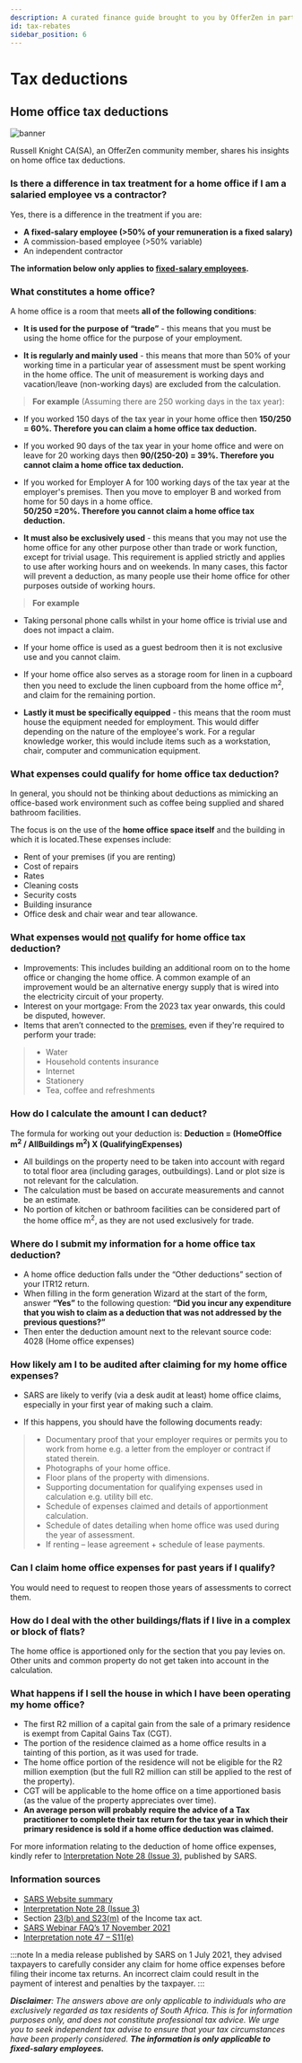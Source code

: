```yaml
---
description: A curated finance guide brought to you by OfferZen in partnership with Investec.
id: tax-rebates
sidebar_position: 6
---
```



# Tax deductions

## Home office tax deductions

![banner](pathname:///img/assets/homeofficetax_russellknight1.png)

Russell Knight CA(SA), an OfferZen community member, shares his insights on home office tax deductions. 

### Is there a difference in tax treatment for a home office if I am a salaried employee vs a contractor? 

Yes, there is a difference in the treatment if you are:
* **A fixed-salary employee (>50% of your remuneration is a fixed salary)**
* A commission-based employee (>50% variable)
* An independent contractor 

**The information below only applies to <u>fixed-salary employees</u>.**

### What constitutes a home office? 
A home office is a room that meets **all of the following conditions**:

* **It is used for the purpose of “trade”** - this means that you must be using the home office for the purpose of your employment. 

* **It is regularly and mainly used** - this means that more than 50% of your working time in a particular year of assessment must be spent working in the home office. The unit of measurement is working days and vacation/leave (non-working days) are excluded from the calculation.

>   **For example**
(Assuming there are 250 working days in the tax year):
* If you worked 150 days of the tax year in your home office then 
**150/250 = 60%. Therefore you can claim a home office tax deduction.**
* If you worked 90 days of the tax year in your home office and were on leave for 20 working days then
**90/(250-20) = 39%. Therefore you cannot claim a home office tax deduction.**
* If you worked for Employer A for 100 working days of the tax year at the employer's premises. Then you move to employer B and worked from home for 50 days in a home office.  
**50/250 =20%. Therefore you cannot claim a home office tax deduction.**


* **It must also be exclusively used** - this means that you may not use the home office for any other purpose other than trade or work function, except for trivial usage. This requirement is applied strictly and applies to use after working hours and on weekends. In many cases, this factor will prevent a deduction, as many people use their home office for other purposes outside of working hours.

> **For example**
* Taking personal phone calls whilst in your home office is trivial use and does not impact a claim.
* If your home office is used as a guest bedroom then it is not exclusive use and you cannot claim.
* If your home office also serves as a storage room for linen in a cupboard then you need to exclude the linen cupboard from the home office m<sup>2</sup>, and claim for the remaining portion.

* **Lastly it must be specifically equipped** - this means that the room must house the equipment needed for employment. This would differ depending on the nature of the employee's work. For a regular knowledge worker, this would include items such as a workstation, chair, computer and communication equipment. 

### What expenses could qualify for home office tax deduction?

In general, you should not be thinking about deductions as mimicking an office-based work environment such as coffee being supplied and shared bathroom facilities. 

The focus is on the use of the **home office space itself** and the building in which it is located.These expenses include:

* Rent of your premises (if you are renting) 
* Cost of repairs
* Rates
* Cleaning costs
* Security costs
* Building insurance 
* Office desk and chair wear and tear allowance.

### What expenses would <u>not</u> qualify for home office tax deduction?

* Improvements: This includes building an additional room on to the home office or changing the home office. A common example of an improvement would be an alternative energy supply that is wired into the electricity circuit of your property.
* Interest on your mortgage: From the 2023 tax year onwards, this could be disputed, however.
* Items that aren’t connected to the <u>premises</u>, even if they're required to perform your trade:
>* Water
>* Household contents insurance
>* Internet 
>* Stationery 
>* Tea, coffee and refreshments

### How do I calculate the amount I can deduct? 

The formula for working out your deduction is: 
**Deduction = (HomeOffice m<sup>2</sup> / AllBuildings m<sup>2</sup>) X (QualifyingExpenses)**

* All buildings on the property need to be taken into account with regard to total floor area (including garages, outbuildings). Land or plot size is not relevant for the calculation. 
* The calculation must be based on accurate measurements and cannot be an estimate.
* No portion of kitchen or bathroom facilities can be considered part of the home office m<sup>2</sup>, as they are not used exclusively for trade. 

### Where do I submit my information for a home office tax deduction?

* A home office deduction falls under the “Other deductions” section of your ITR12 return.
* When filling in the form generation Wizard at the start of the form, answer **“Yes”** to the following question: **“Did you incur any expenditure that you wish to claim as a deduction that was not addressed by the previous questions?”**
* Then enter the deduction amount next to the relevant source code: 4028 (Home office expenses)

### How likely am I to be audited after claiming for my home office expenses?
* SARS are likely to verify (via a desk audit at least) home office claims, especially in your first year of making such a claim. 

* If this happens, you should have the following documents ready:
>* Documentary proof that your employer requires or permits you to work from home e.g. a letter from the employer or contract if stated therein.
>* Photographs of your home office.
>* Floor plans of the property with dimensions.
>* Supporting documentation for qualifying expenses used in calculation e.g. utility bill etc.
>* Schedule of expenses claimed and details of apportionment calculation.
>* Schedule of dates detailing when home office was used during the year of assessment.
>* If renting – lease agreement + schedule of lease payments.

### Can I claim home office expenses for past years if I qualify?

You would need to request to reopen those years of assessments to correct them.

### How do I deal with the other buildings/flats if I live in a complex or block of flats?

The home office is apportioned only for the section that you pay levies on. Other units and common property do not get taken into account in the calculation.

### What happens if I sell the house in which I have been operating my home office?

* The first R2 million of a capital gain from the sale of a primary residence is exempt from Capital Gains Tax (CGT).
* The portion of the residence claimed as a home office results in a tainting of this portion, as it was used for trade.
* The home office portion of the residence will not be eligible for the R2 million exemption (but the full R2 million can still be applied to the rest of the property).
* CGT will be applicable to the home office on a time apportioned basis (as the value of the property appreciates over time).
* **An average person will probably require the advice of a Tax practitioner to complete their tax return for the tax year in which their primary residence is sold if a home office deduction was claimed.**


For more information relating to the deduction of home office expenses, kindly refer to [Interpretation Note 28 (Issue 3)](https://www.sars.gov.za/wp-content/uploads/Legal/Notes/LAPD-IntR-IN-2012-28-Home-Office-Expenses-Deductions.pdf), published by SARS.

### Information sources
* [SARS Website summary](https://www.sars.gov.za/types-of-tax/personal-income-tax/tax-season/home-office-expenses/)
* [Interpretation Note 28 (Issue 3)](https://www.sars.gov.za/wp-content/uploads/Legal/Notes/LAPD-IntR-IN-2012-28-Home-Office-Expenses-Deductions.pdf)
* Section [23(b) and S23(m)](https://sars.mylexisnexis.co.za/) of the Income tax act.
* [SARS Webinar FAQ’s 17 November 2021](https://www.sars.gov.za/wp-content/uploads/Docs/Webinarsuppdocs/Home-office-expense-FAQs-updated-17-Nov-2021.pdf)
* [Interpretation note 47 – S11(e)](https://www.sars.gov.za/wp-content/uploads/Legal/Notes/LAPD-IntR-IN-2012-47-Wear-And-Tear-Depreciation-Allowance.pdf)


:::note
In a media release published by SARS on 1 July 2021, they advised taxpayers to carefully consider any claim for home office expenses before filing their income tax returns. An incorrect claim could result in the payment of interest and penalties by the taxpayer.
:::

_**Disclaimer**: The answers above are only applicable to individuals who are exclusively regarded as tax residents of South Africa. This is for information purposes only, and does not constitute professional tax advice. We urge you to seek independent tax advise to ensure that your tax circumstances have been properly considered. **The information is only applicable to fixed-salary employees.**_
